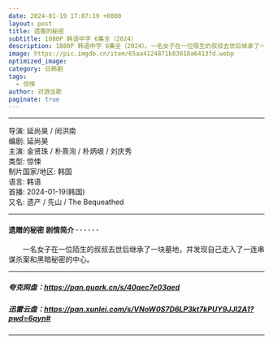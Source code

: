 ```yaml
---
date: 2024-01-19 17:07:19 +0800
layout: post
title: 遗赠的秘密
subtitle: 1080P 韩语中字 6集全（2024）
description: 1080P 韩语中字 6集全（2024）。一名女子在一位陌生的叔叔去世后继承了一块墓地，并发现自己走入了一连串谋杀案和黑暗秘密的中心...
image: https://pic.imgdb.cn/item/65aa4124871b83018a6413fd.webp
optimized_image: 
category: 日韩剧
tags:
  - 惊悚
author: 对酒当歌
paginate: true
---
```

---

导演: 延尚昊 / 闵洪南  
编剧: 延尚昊  
主演: 金贤珠 / 朴熹洵 / 朴炳垠 / 刘庆秀  
类型: 惊悚  
制片国家/地区: 韩国  
语言: 韩语  
首播: 2024-01-19(韩国)  
又名: 遗产 / 先山 / The Bequeathed  

---

#### 遗赠的秘密 剧情简介 · · · · · ·

　　一名女子在一位陌生的叔叔去世后继承了一块墓地，并发现自己走入了一连串谋杀案和黑暗秘密的中心。

---

##### 夸克网盘：<https://pan.quark.cn/s/40aec7e03aed>

##### 迅雷云盘：<https://pan.xunlei.com/s/VNoW0S7D6LP3kt7kPUY9JJI2A1?pwd=6qyn#>

---
